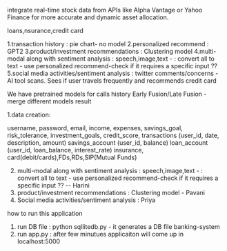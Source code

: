 integrate real-time stock data from APIs like Alpha Vantage or Yahoo Finance for more accurate and dynamic asset allocation.

loans,nsurance,credit card


1.transaction history : pie chart- no model
2.personalized recommend : GPT2
3.product/investment recommendations : Clustering model 
4.multi-modal along with sentiment analysis : speech,image,text -  : convert all to text - use personalized recommend-check if it requires a specific input ??
5.social media activities/sentiment analysis : twitter comments/concerns - AI tool scans. Sees if user travels frequently and recommends credit card


We have pretrained models for calls history
Early Fusion/Late Fusion - merge different models result


1.data creation:

username, password, email, income, expenses, savings_goal, risk_tolerance, investment_goals, credit_score,
transactions (user_id, date, description, amount)
savings_account (user_id, balance)
loan_account (user_id, loan_balance, interest_rate)
insurance, card(debit/cards),FDs,RDs,SIP(Mutual Funds)

2. multi-modal along with sentiment analysis : speech,image,text -  : convert all to text - use personalized recommend-check if it requires a specific input ?? -- Harini 
3. product/investment recommendations : Clustering model  - Pavani
4. Social media activities/sentiment analysis : Priya


how to run this application

1. run DB file : python sqllitedb.py - it generates a DB file banking-system
2. run app.py : after few minutues applicaiton will come up in localhost:5000
